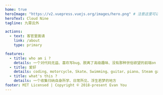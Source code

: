 ```yaml
---
home: true
heroImage: "https://v2.vuepress.vuejs.org/images/hero.png" # 注意这里可以使外链，也可以是静态资源
heroText: Cloud Nine
tagline: 九霄云外

actions:
  - text: 客官里面请
    link: /about
    type: primary

features:
  - title: who am i ?
    details: 一个对代码无益、喜欢写bug、脱离了高级趣味、没有那种世俗欲望的前端on click工程师
  - title: 爱好
    details: coding、motorcycle、Skate、Swimming、guitar、piano、Steam games
  - title: what's this ?
    details: 一个收集归纳自身所学、日常所见、浮生若梦的地方
footer: MIT Licensed | Copyright © 2018-present Evan You
---
```


